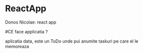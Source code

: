 # ReactApp
Donos Nicolae: react app

#CE face applicatia ?

aplicatia data, este un ToDo unde pui anumite taskuri pe care el le memoreaza
